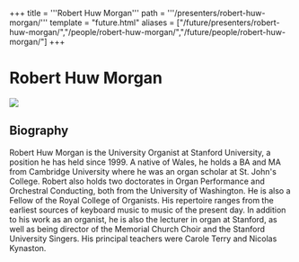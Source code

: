 +++
title = '''Robert Huw Morgan'''
path = '''/presenters/robert-huw-morgan/'''
template = "future.html"
aliases = ["/future/presenters/robert-huw-morgan/","/people/robert-huw-morgan/","/future/people/robert-huw-morgan/"]
+++

<h1>Robert Huw Morgan</h1>

<img class="speaker-photo" src="https://custom.cvent.com/C3A4539B19F74ABCB6FCE437F6BC0A74/files/event/910aaf2914d44586a56fbd0b3b2c31c0/9edd2f4e240d4f8b99d5c8f58e9a82a2.jpg">
<h2>Biography</h2>
<p>Robert Huw Morgan is the University Organist at Stanford University, a position he has held since 1999. A native of Wales, he holds a BA and MA from Cambridge University where he was an organ scholar at St. John's College. Robert also holds two doctorates in Organ Performance and Orchestral Conducting, both from the University of Washington. He is also a Fellow of the Royal College of Organists. His repertoire ranges from the earliest sources of keyboard music to music of the present day. In addition to his work as an organist, he is also the lecturer in organ at Stanford, as well as being director of the Memorial Church Choir and the Stanford University Singers. His principal teachers were Carole Terry and Nicolas Kynaston.</p>

